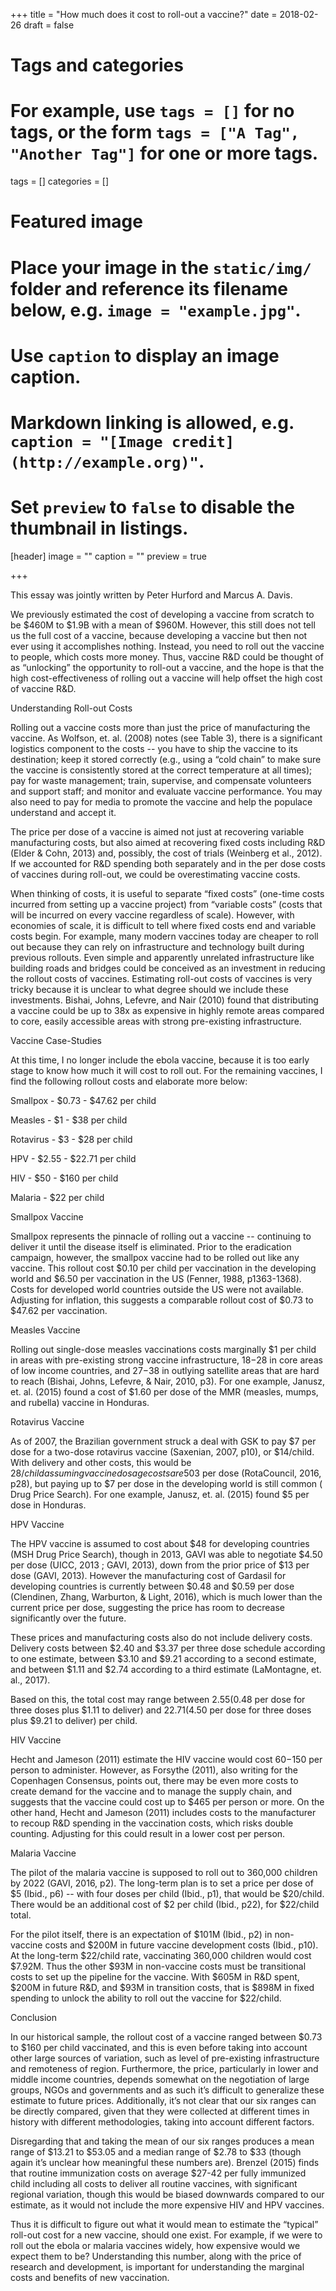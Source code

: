 +++
title = "How much does it cost to roll-out a vaccine?"
date = 2018-02-26
draft = false

# Tags and categories
# For example, use `tags = []` for no tags, or the form `tags = ["A Tag", "Another Tag"]` for one or more tags.
tags = []
categories = []

# Featured image
# Place your image in the `static/img/` folder and reference its filename below, e.g. `image = "example.jpg"`.
# Use `caption` to display an image caption.
#   Markdown linking is allowed, e.g. `caption = "[Image credit](http://example.org)"`.
# Set `preview` to `false` to disable the thumbnail in listings.
[header]
image = ""
caption = ""
preview = true

+++


This essay was jointly written by Peter Hurford and Marcus A. Davis.


We previously estimated the cost of developing a vaccine from scratch to be $460M to $1.9B with a mean of $960M. However, this still does not tell us the full cost of a vaccine, because developing a vaccine but then not ever using it accomplishes nothing. Instead, you need to roll out the vaccine to people, which costs more money. Thus, vaccine R&D could be thought of as “unlocking” the opportunity to roll-out a vaccine, and the hope is that the high cost-effectiveness of rolling out a vaccine will help offset the high cost of vaccine R&D.


Understanding Roll-out Costs

Rolling out a vaccine costs more than just the price of manufacturing the vaccine. As Wolfson, et. al. (2008) notes (see Table 3), there is a significant logistics component to the costs -- you have to ship the vaccine to its destination; keep it stored correctly (e.g., using a “cold chain” to make sure the vaccine is consistently stored at the correct temperature at all times); pay for waste management; train, supervise, and compensate volunteers and support staff; and monitor and evaluate vaccine performance. You may also need to pay for media to promote the vaccine and help the populace understand and accept it.

The price per dose of a vaccine is aimed not just at recovering variable manufacturing costs, but also aimed at recovering fixed costs including R&D (Elder & Cohn, 2013) and, possibly, the cost of trials (Weinberg et al., 2012). If we accounted for R&D spending both separately and in the per dose costs of vaccines during roll-out, we could be overestimating vaccine costs.

When thinking of costs, it is useful to separate “fixed costs” (one-time costs incurred from setting up a vaccine project) from “variable costs” (costs that will be incurred on every vaccine regardless of scale). However, with economies of scale, it is difficult to tell where fixed costs end and variable costs begin. For example, many modern vaccines today are cheaper to roll out because they can rely on infrastructure and technology built during previous rollouts. Even simple and apparently unrelated infrastructure like building roads and bridges could be conceived as an investment in reducing the rollout costs of vaccines. Estimating roll-out costs of vaccines is very tricky because it is unclear to what degree should we include these investments. Bishai, Johns, Lefevre, and Nair (2010) found that distributing a vaccine could be up to 38x as expensive in highly remote areas compared to core, easily accessible areas with strong pre-existing infrastructure.

 

Vaccine Case-Studies

At this time, I no longer include the ebola vaccine, because it is too early stage to know how much it will cost to roll out. For the remaining vaccines, I find the following rollout costs and elaborate more below:

Smallpox - $0.73 - $47.62 per child

Measles - $1 - $38 per child

Rotavirus - $3 - $28 per child

HPV - $2.55 - $22.71 per child

HIV - $50 - $160 per child

Malaria - $22 per child

 

Smallpox Vaccine

Smallpox represents the pinnacle of rolling out a vaccine -- continuing to deliver it until the disease itself is eliminated. Prior to the eradication campaign, however, the smallpox vaccine had to be rolled out like any vaccine. This rollout cost $0.10 per child per vaccination in the developing world and $6.50 per vaccination in the US (Fenner, 1988, p1363-1368). Costs for developed world countries outside the US were not available. Adjusting for inflation, this suggests a comparable rollout cost of $0.73 to $47.62 per vaccination.

 

Measles Vaccine

Rolling out single-dose measles vaccinations costs marginally $1 per child in areas with pre-existing strong vaccine infrastructure, $18-$28 in core areas of low income countries, and $27-$38 in outlying satellite areas that are hard to reach (Bishai, Johns, Lefevre, & Nair, 2010, p3). For one example, Janusz, et. al. (2015) found a cost of $1.60 per dose of the MMR (measles, mumps, and rubella) vaccine in Honduras.

 

Rotavirus Vaccine

As of 2007, the Brazilian government struck a deal with GSK to pay $7 per dose for a two-dose rotavirus vaccine (Saxenian, 2007, p10), or $14/child. With delivery and other costs, this would be $28/child assuming vaccine dosage costs are 50% of costs (Brenzel, 2015). Later, GAVI negotiated a price of ~$3 per dose (RotaCouncil, 2016, p28), but paying up to $7 per dose in the developing world is still common ( Drug Price Search). For one example, Janusz, et. al. (2015) found $5 per dose in Honduras.

 

HPV Vaccine

The HPV vaccine is assumed to cost about $48 for developing countries (MSH Drug Price Search), though in 2013, GAVI was able to negotiate $4.50 per dose (UICC, 2013 ; GAVI, 2013), down from the prior price of $13 per dose (GAVI, 2013). However the manufacturing cost of Gardasil for developing countries is currently between $0.48 and $0.59 per dose (Clendinen, Zhang, Warburton, & Light, 2016), which is much lower than the current price per dose, suggesting the price has room to decrease significantly over the future.

These prices and manufacturing costs also do not include delivery costs. Delivery costs between $2.40 and $3.37 per three dose schedule according to one estimate, between $3.10 and $9.21 according to a second estimate, and between $1.11 and $2.74 according to a third estimate (LaMontagne, et. al., 2017).

Based on this, the total cost may range between $2.55 ($0.48 per dose for three doses plus $1.11 to deliver) and $22.71 ($4.50 per dose for three doses plus $9.21 to deliver) per child.

 

HIV Vaccine

Hecht and Jameson (2011) estimate the HIV vaccine would cost $60-$150 per person to administer. However, as Forsythe (2011), also writing for the Copenhagen Consensus, points out, there may be even more costs to create demand for the vaccine and to manage the supply chain, and suggests that the vaccine could cost up to $465 per person or more. On the other hand, Hecht and Jameson (2011) includes costs to the manufacturer to recoup R&D spending in the vaccination costs, which risks double counting. Adjusting for this could result in a lower cost per person.

 

Malaria Vaccine

The pilot of the malaria vaccine is supposed to roll out to 360,000 children by 2022 (GAVI, 2016, p2). The long-term plan is to set a price per dose of $5 (Ibid., p6) -- with four doses per child (Ibid., p1), that would be $20/child. There would be an additional cost of $2 per child (Ibid., p22), for $22/child total.

For the pilot itself, there is an expectation of $101M (Ibid., p2) in non-vaccine costs and $200M in future vaccine development costs (Ibid., p10). At the long-term $22/child rate, vaccinating 360,000 children would cost $7.92M. Thus the other $93M in non-vaccine costs must be transitional costs to set up the pipeline for the vaccine. With $605M in R&D spent, $200M in future R&D, and $93M in transition costs, that is $898M in fixed spending to unlock the ability to roll out the vaccine for $22/child.

 

Conclusion

In our historical sample, the rollout cost of a vaccine ranged between $0.73 to $160 per child vaccinated, and this is even before taking into account other large sources of variation, such as level of pre-existing infrastructure and remoteness of region. Furthermore, the price, particularly in lower and middle income countries, depends somewhat on the negotiation of large groups, NGOs and governments and as such it’s difficult to generalize these estimate to future prices. Additionally, it’s not clear that our six ranges can be directly compared, given that they were collected at different times in history with different methodologies, taking into account different factors.

Disregarding that and taking the mean of our six ranges produces a mean range of $13.21 to $53.05 and a median range of $2.78 to $33 (though again it’s unclear how meaningful these numbers are). Brenzel (2015) finds that routine immunization costs on average $27-42 per fully immunized child including all costs to deliver all routine vaccines, with significant regional variation, though this would be biased downwards compared to our estimate, as it would not include the more expensive HIV and HPV vaccines.

Thus it is difficult to figure out what it would mean to estimate the “typical” roll-out cost for a new vaccine, should one exist. For example, if we were to roll out the ebola or malaria vaccines widely, how expensive would we expect them to be? Understanding this number, along with the price of research and development, is important for understanding the marginal costs and benefits of new vaccination.